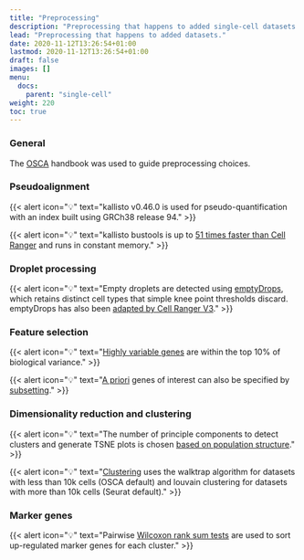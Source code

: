 ```yaml
---
title: "Preprocessing"
description: "Preprocessing that happens to added single-cell datasets."
lead: "Preprocessing that happens to added datasets."
date: 2020-11-12T13:26:54+01:00
lastmod: 2020-11-12T13:26:54+01:00
draft: false
images: []
menu: 
  docs:
    parent: "single-cell"
weight: 220
toc: true
---
```


### General

The [OSCA](http://bioconductor.org/books/release/OSCA/) handbook was used to guide preprocessing choices. 

### Pseudoalignment

{{< alert icon="💡" text="kallisto v0.46.0 is used for pseudo-quantification with an index built using GRCh38 release 94." >}}

{{< alert icon="💡" text="kallisto bustools is up to <a href='https://twitter.com/lpachter/status/1140663795435495432?ref_src=twsrc%5Etfw%7Ctwcamp%5Etweetembed%7Ctwterm%5E1140663795435495432%7Ctwgr%5E%7Ctwcon%5Es1_c10&ref_url=https%3A%2F%2Fpublish.twitter.com%2F%3Fquery%3Dhttps3A2F2Ftwitter.com2Flpachter2Fstatus2F1140663795435495432widget%3DTweet'>51 times faster than Cell Ranger</a> and runs in constant memory." >}}

### Droplet processing

{{< alert icon="💡" text="Empty droplets are detected using <a href='https://genomebiology.biomedcentral.com/articles/10.1186/s13059-019-1662-y'>emptyDrops</a>, which retains distinct cell types that simple knee point thresholds discard. emptyDrops has also been <a href='https://support.10xgenomics.com/single-cell-gene-expression/software/pipelines/latest/algorithms/overview'>adapted by Cell Ranger V3</a>." >}}


### Feature selection

{{< alert icon="💡" text="<a href='http://bioconductor.org/books/release/OSCA/feature-selection.html#feature-selection-subsetting'>Highly variable genes</a> are within the top 10% of biological variance." >}}

{{< alert icon="💡" text="<a href='http://bioconductor.org/books/release/OSCA/feature-selection.html#apriori-hvgs'>A priori</a> genes of interest can also be specified by <a href='/docs/single-cell/subsetting#custom-genes-for-clustering'>subsetting</a>." >}}

### Dimensionality reduction and clustering

{{< alert icon="💡" text="The number of principle components to detect clusters and generate TSNE plots is chosen <a href='http://bioconductor.org/books/release/OSCA/dimensionality-reduction.html#based-on-population-structure'>based on population structure</a>." >}}

{{< alert icon="💡" text="<a href='http://bioconductor.org/books/release/OSCA/clustering.html#other-parameters'>Clustering</a> uses the walktrap algorithm for datasets with less than 10k cells (OSCA default) and louvain clustering for datasets with more than 10k cells (Seurat default)." >}}


### Marker genes

{{< alert icon="💡" text="Pairwise <a href='http://bioconductor.org/books/release/OSCA/marker-detection.html#using-the-wilcoxon-rank-sum-test'>Wilcoxon rank sum tests</a> are used to sort up-regulated marker genes for each cluster." >}}